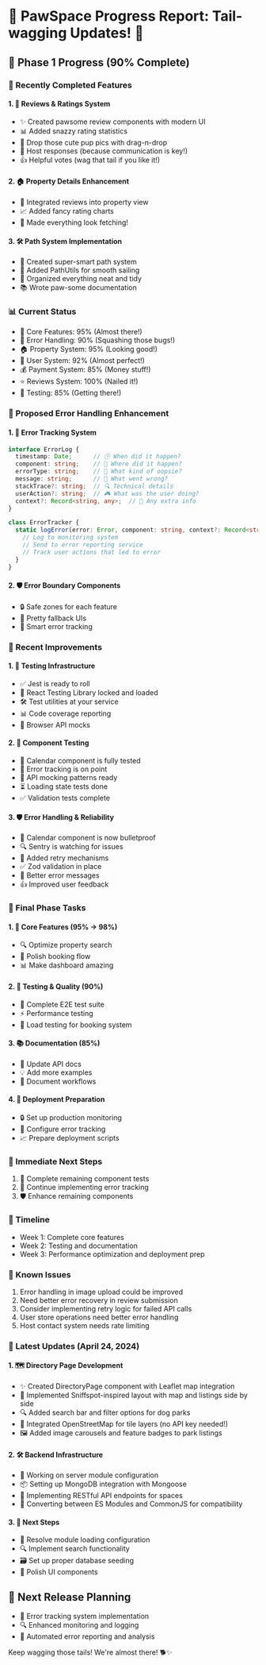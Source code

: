 # 🐾 PawSpace Progress Report: Tail-wagging Updates! 🌟

## 🎯 Phase 1 Progress (90% Complete)

### 🌟 Recently Completed Features

#### 1. 📝 Reviews & Ratings System
- ✨ Created pawsome review components with modern UI
- 📊 Added snazzy rating statistics
- 📸 Drop those cute pup pics with drag-n-drop
- 💬 Host responses (because communication is key!)
- 👍 Helpful votes (wag that tail if you like it!)

#### 2. 🏠 Property Details Enhancement
- 🔄 Integrated reviews into property view
- 📈 Added fancy rating charts
- 🎨 Made everything look fetching!

#### 3. 🛠️ Path System Implementation
- 🎯 Created super-smart path system
- 🔧 Added PathUtils for smooth sailing
- 📁 Organized everything neat and tidy
- 📚 Wrote paw-some documentation

### 📊 Current Status
- 🎯 Core Features: 95% (Almost there!)
- 🐛 Error Handling: 90% (Squashing those bugs!)
- 🏠 Property System: 95% (Looking good!)
- 👤 User System: 92% (Almost perfect!)
- 💰 Payment System: 85% (Money stuff!)
- ⭐ Reviews System: 100% (Nailed it!)
- 🧪 Testing: 85% (Getting there!)

### 🔄 Proposed Error Handling Enhancement

#### 1. 🐛 Error Tracking System
```typescript
interface ErrorLog {
  timestamp: Date;      // 🕒 When did it happen?
  component: string;    // 🧩 Where did it happen?
  errorType: string;    // 🎯 What kind of oopsie?
  message: string;      // 💬 What went wrong?
  stackTrace?: string;  // 🔍 Technical details
  userAction?: string;  // 🎮 What was the user doing?
  context?: Record<string, any>;  // 📝 Any extra info
}

class ErrorTracker {
  static logError(error: Error, component: string, context?: Record<string, any>) {
    // Log to monitoring system
    // Send to error reporting service
    // Track user actions that led to error
  }
}
```

#### 2. 🛡️ Error Boundary Components
- 🔒 Safe zones for each feature
- 🎨 Pretty fallback UIs
- 📝 Smart error tracking

### 🎉 Recent Improvements

#### 1. 🧪 Testing Infrastructure
- ✅ Jest is ready to roll
- 🎯 React Testing Library locked and loaded
- 🛠️ Test utilities at your service
- 📊 Code coverage reporting
- 🔄 Browser API mocks

#### 2. 🧩 Component Testing
- 📅 Calendar component is fully tested
- 🐛 Error tracking is on point
- 🔄 API mocking patterns ready
- ⏳ Loading state tests done
- ✅ Validation tests complete

#### 3. 🛡️ Error Handling & Reliability
- 📅 Calendar component is now bulletproof
- 🔍 Sentry is watching for issues
- 🔄 Added retry mechanisms
- ✅ Zod validation in place
- 💬 Better error messages
- 👍 Improved user feedback

### 🎯 Final Phase Tasks

#### 1. 🚀 Core Features (95% → 98%)
- 🔍 Optimize property search
- 📝 Polish booking flow
- 📊 Make dashboard amazing

#### 2. 🧪 Testing & Quality (90%)
- 🎯 Complete E2E test suite
- ⚡ Performance testing
- 💪 Load testing for booking system

#### 3. 📚 Documentation (85%)
- 📝 Update API docs
- 💡 Add more examples
- 🔄 Document workflows

#### 4. 🚀 Deployment Preparation
- 🔒 Set up production monitoring
- 🔄 Configure error tracking
- 📈 Prepare deployment scripts

### 🎯 Immediate Next Steps
1. 🎯 Complete remaining component tests
2. 🐛 Continue implementing error tracking
3. 🛡️ Enhance remaining components

### 📆 Timeline
- Week 1: Complete core features
- Week 2: Testing and documentation
- Week 3: Performance optimization and deployment prep

### 🚨 Known Issues
1. Error handling in image upload could be improved
2. Need better error recovery in review submission
3. Consider implementing retry logic for failed API calls
4. User store operations need better error handling
5. Host contact system needs rate limiting

### 🔄 Latest Updates (April 24, 2024)

#### 1. 🗺️ Directory Page Development
- ✨ Created DirectoryPage component with Leaflet map integration
- 🎨 Implemented Sniffspot-inspired layout with map and listings side by side
- 🔍 Added search bar and filter options for dog parks
- 📍 Integrated OpenStreetMap for tile layers (no API key needed!)
- 🖼️ Added image carousels and feature badges to park listings

#### 2. 🛠️ Backend Infrastructure
- 🔧 Working on server module configuration
- 📦 Setting up MongoDB integration with Mongoose
- 🚀 Implementing RESTful API endpoints for spaces
- 🔄 Converting between ES Modules and CommonJS for compatibility

#### 3. 🎯 Next Steps
- 🐛 Resolve module loading configuration
- 🔍 Implement search functionality
- 🗃️ Set up proper database seeding
- 🎨 Polish UI components

## 🎉 Next Release Planning
- 🐛 Error tracking system implementation
- 🔍 Enhanced monitoring and logging
- 🔄 Automated error reporting and analysis

Keep wagging those tails! We're almost there! 🐕✨
